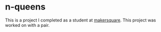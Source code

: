 # n-queens

This is a project I completed as a student at [makersquare](http://makersquare.com). This project was worked on with a pair.
